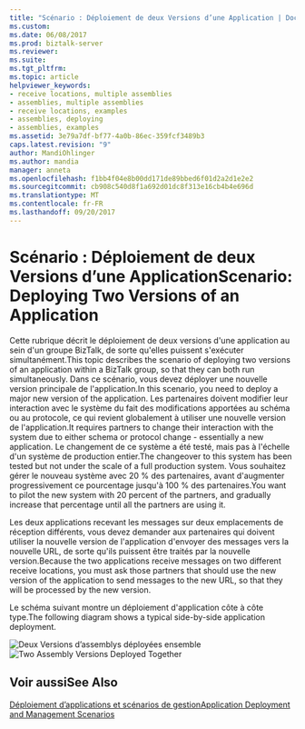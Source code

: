 ```yaml
---
title: "Scénario : Déploiement de deux Versions d’une Application | Documents Microsoft"
ms.custom: 
ms.date: 06/08/2017
ms.prod: biztalk-server
ms.reviewer: 
ms.suite: 
ms.tgt_pltfrm: 
ms.topic: article
helpviewer_keywords:
- receive locations, multiple assemblies
- assemblies, multiple assemblies
- receive locations, examples
- assemblies, deploying
- assemblies, examples
ms.assetid: 3e79a7df-bf77-4a0b-86ec-359fcf3489b3
caps.latest.revision: "9"
author: MandiOhlinger
ms.author: mandia
manager: anneta
ms.openlocfilehash: f1bb4f04e8b00dd171de89bbed6f01d2a2d1e2e2
ms.sourcegitcommit: cb908c540d8f1a692d01dc8f313e16cb4b4e696d
ms.translationtype: MT
ms.contentlocale: fr-FR
ms.lasthandoff: 09/20/2017
---
```

# <a name="scenario-deploying-two-versions-of-an-application"></a><span data-ttu-id="3fcdc-102">Scénario : Déploiement de deux Versions d’une Application</span><span class="sxs-lookup"><span data-stu-id="3fcdc-102">Scenario: Deploying Two Versions of an Application</span></span>
<span data-ttu-id="3fcdc-103">Cette rubrique décrit le déploiement de deux versions d'une application au sein d'un groupe BizTalk, de sorte qu'elles puissent s'exécuter simultanément.</span><span class="sxs-lookup"><span data-stu-id="3fcdc-103">This topic describes the scenario of deploying two versions of an application within a BizTalk group, so that they can both run simultaneously.</span></span> <span data-ttu-id="3fcdc-104">Dans ce scénario, vous devez déployer une nouvelle version principale de l'application.</span><span class="sxs-lookup"><span data-stu-id="3fcdc-104">In this scenario, you need to deploy a major new version of the application.</span></span> <span data-ttu-id="3fcdc-105">Les partenaires doivent modifier leur interaction avec le système du fait des modifications apportées au schéma ou au protocole, ce qui revient globalement à utiliser une nouvelle version de l'application.</span><span class="sxs-lookup"><span data-stu-id="3fcdc-105">It requires partners to change their interaction with the system due to either schema or protocol change - essentially a new application.</span></span> <span data-ttu-id="3fcdc-106">Le changement de ce système a été testé, mais pas à l'échelle d'un système de production entier.</span><span class="sxs-lookup"><span data-stu-id="3fcdc-106">The changeover to this system has been tested but not under the scale of a full production system.</span></span> <span data-ttu-id="3fcdc-107">Vous souhaitez gérer le nouveau système avec 20 % des partenaires, avant d'augmenter progressivement ce pourcentage jusqu'à 100 % des partenaires.</span><span class="sxs-lookup"><span data-stu-id="3fcdc-107">You want to pilot the new system with 20 percent of the partners, and gradually increase that percentage until all the partners are using it.</span></span>  
  
 <span data-ttu-id="3fcdc-108">Les deux applications recevant les messages sur deux emplacements de réception différents, vous devez demander aux partenaires qui doivent utiliser la nouvelle version de l'application d'envoyer des messages vers la nouvelle URL, de sorte qu'ils puissent être traités par la nouvelle version.</span><span class="sxs-lookup"><span data-stu-id="3fcdc-108">Because the two applications receive messages on two different receive locations, you must ask those partners that should use the new version of the application to send messages to the new URL, so that they will be processed by the new version.</span></span>  
  
 <span data-ttu-id="3fcdc-109">Le schéma suivant montre un déploiement d'application côte à côte type.</span><span class="sxs-lookup"><span data-stu-id="3fcdc-109">The following diagram shows a typical side-by-side application deployment.</span></span>  
  
 <span data-ttu-id="3fcdc-110">![Deux Versions d’assemblys déployées ensemble](../core/media/sidebysideassemblyversions.gif "SideBySideAssemblyVersions")</span><span class="sxs-lookup"><span data-stu-id="3fcdc-110">![Two Assembly Versions Deployed Together](../core/media/sidebysideassemblyversions.gif "SideBySideAssemblyVersions")</span></span>  
  
## <a name="see-also"></a><span data-ttu-id="3fcdc-111">Voir aussi</span><span class="sxs-lookup"><span data-stu-id="3fcdc-111">See Also</span></span>  
 [<span data-ttu-id="3fcdc-112">Déploiement d’applications et scénarios de gestion</span><span class="sxs-lookup"><span data-stu-id="3fcdc-112">Application Deployment and Management Scenarios</span></span>](../core/application-deployment-and-management-scenarios.md)